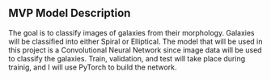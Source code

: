 ## MVP Model Description


The goal is to classify images of galaxies from their morphology. Galaxies will be classified into either Spiral or Elliptical. The model that will be used in this project is a Convolutional Neural Network since image data will be used to classify the galaxies. Train, validation, and test will take place during trainig, and I will use PyTorch to build the network.
